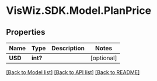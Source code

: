 # VisWiz.SDK.Model.PlanPrice
## Properties

Name | Type | Description | Notes
------------ | ------------- | ------------- | -------------
**USD** | **int?** |  | [optional] 

[[Back to Model list]](../README.md#documentation-for-models) [[Back to API list]](../README.md#documentation-for-api-endpoints) [[Back to README]](../README.md)


